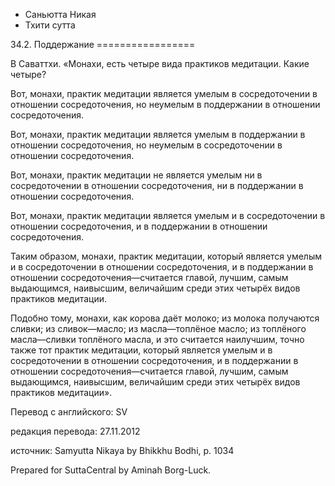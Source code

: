 









* Саньютта Никая
* Тхити сутта


34\.2\. Поддержание
\=\=\=\=\=\=\=\=\=\=\=\=\=\=\=\=\=



В Саваттхи\. «Монахи, есть четыре вида практиков медитации\. Какие четыре?


Вот, монахи, практик медитации является умелым в сосредоточении в отношении сосредоточения, но неумелым в поддержании в отношении сосредоточения\.


Вот, монахи, практик медитации является умелым в поддержании в отношении сосредоточения, но неумелым в сосредоточении в отношении сосредоточения\.


Вот, монахи, практик медитации не является умелым ни в сосредоточении в отношении сосредоточения, ни в поддержании в отношении сосредоточения\.


Вот, монахи, практик медитации является умелым и в сосредоточении в отношении сосредоточения, и в поддержании в отношении сосредоточения\.


Таким образом, монахи, практик медитации, который является умелым и в сосредоточении в отношении сосредоточения, и в поддержании в отношении сосредоточения—считается главой, лучшим, самым выдающимся, наивысшим, величайшим среди этих четырёх видов практиков медитации\.


Подобно тому, монахи, как корова даёт молоко; из молока получаются сливки; из сливок—масло; из масла—топлёное масло; из топлёного масла—сливки топлёного масла, и это считается наилучшим, точно также тот практик медитации, который является умелым и в сосредоточении в отношении сосредоточения, и в поддержании в отношении сосредоточения—считается главой, лучшим, самым выдающимся, наивысшим, величайшим среди этих четырёх видов практиков медитации»\.



Перевод с английского: SV


редакция перевода: 27\.11\.2012


источник: Samyutta Nikaya by Bhikkhu Bodhi, p\. 1034


Prepared for SuttaCentral by Aminah Borg\-Luck\.






